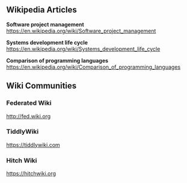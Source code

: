 ## Wikipedia Articles

**Software project management**
https://en.wikipedia.org/wiki/Software_project_management

**Systems development life cycle**
https://en.wikipedia.org/wiki/Systems_development_life_cycle

**Comparison of programming languages**
https://en.wikipedia.org/wiki/Comparison_of_programming_languages

## Wiki Communities

### Federated Wiki
http://fed.wiki.org

### TiddlyWiki
https://tiddlywiki.com

### Hitch Wiki
https://hitchwiki.org
